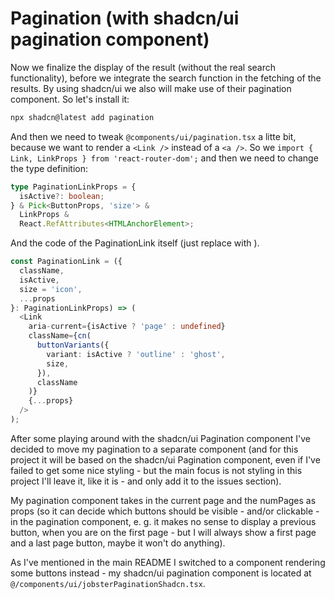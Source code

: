 # Pagination (with shadcn/ui pagination component)

Now we finalize the display of the result (without the real search functionality), before we integrate the search function in the fetching of the results. By using shadcn/ui we also will make use of their pagination component. So let's install it:

```sh
npx shadcn@latest add pagination
```

And then we need to tweak `@components/ui/pagination.tsx` a litte bit, because we want to render a `<Link />` instead of a `<a />`. So we `import { Link, LinkProps } from 'react-router-dom';` and then we need to change the type definition:

```ts
type PaginationLinkProps = {
  isActive?: boolean;
} & Pick<ButtonProps, 'size'> &
  LinkProps &
  React.RefAttributes<HTMLAnchorElement>;
```

And the code of the PaginationLink itself (just replace <a> with <Link>).

```ts
const PaginationLink = ({
  className,
  isActive,
  size = 'icon',
  ...props
}: PaginationLinkProps) => (
  <Link
    aria-current={isActive ? 'page' : undefined}
    className={cn(
      buttonVariants({
        variant: isActive ? 'outline' : 'ghost',
        size,
      }),
      className
    )}
    {...props}
  />
);
```

After some playing around with the shadcn/ui Pagination component I've decided to move my pagination to a separate component (and for this project it will be based on the shadcn/ui Pagination component, even if I've failed to get some nice styling - but the main focus is not styling in this project I'll leave it, like it is - and only add it to the issues section).

My pagination component takes in the current page and the numPages as props (so it can decide which buttons should be visible - and/or clickable - in the pagination component, e. g. it makes no sense to display a previous button, when you are on the first page - but I will always show a first page and a last page button, maybe it won't do anything).

As I've mentioned in the main README I switched to a component rendering some buttons instead - my shadcn/ui pagination component is located at `@/components/ui/jobsterPaginationShadcn.tsx`.
